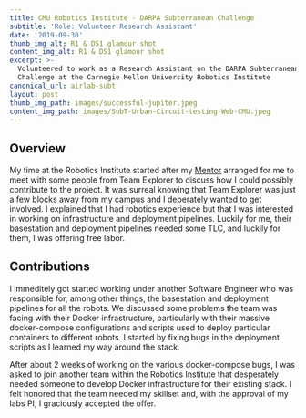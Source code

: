 ```yaml
---
title: CMU Robotics Institute - DARPA Subterranean Challenge
subtitle: 'Role: Volunteer Research Assistant'
date: '2019-09-30'
thumb_img_alt: R1 & DS1 glamour shot
content_img_alt: R1 & DS1 glamour shot
excerpt: >-
  Volunteered to work as a Research Assistant on the DARPA Subterranean
  Challenge at the Carnegie Mellon University Robotics Institute
canonical_url: airlab-subt
layout: post
thumb_img_path: images/successful-jupiter.jpeg
content_img_path: images/SubT-Urban-Circuit-testing-Web-CMU.jpeg
---
```

## Overview

My time at the Robotics Institute started after my [Mentor](https://asaba96.github.io/) arranged for me to meet with some people from Team Explorer to discuss how I could possibly contribute to the project. It was surreal knowing that Team Explorer was just a few blocks away from my campus and I deperately wanted to get involved. I explained that I had robotics experience but that I was interested in working on infrastructure and deployment pipelines. Luckily for me, their basestation and deployment pipelines needed some TLC, and luckily for them, I was offering free labor.

## Contributions

I immeditely got started working under another Software Engineer who was responsible for, among other things, the basestation and deployment pipelines for all the robots. We discussed some problems the team was facing with their Docker infrastructure, particularly with their massive docker-compose configurations and scripts used to deploy particular containers to different robots. I started by fixing bugs in the deployment scripts as I learned my way around the stack.

After about 2 weeks of working on the various docker-compose bugs, I was asked to join another team within the Robotics Institute that desperately needed someone to develop Docker infrastructure for their existing stack. I felt honored that the team needed my skillset and, with the approval of my labs PI, I graciously accepted the offer.
